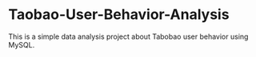 # Taobao-User-Behavior-Analysis

This is a simple data analysis project about Tabobao user behavior using MySQL.
